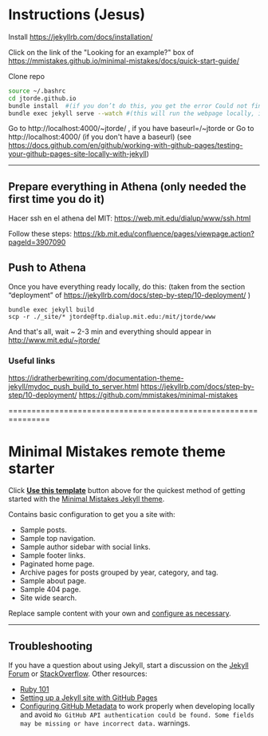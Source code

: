 # Instructions (Jesus)

Install https://jekyllrb.com/docs/installation/

Click on the link of the "Looking for an example?" box of https://mmistakes.github.io/minimal-mistakes/docs/quick-start-guide/


Clone repo
```bash
source ~/.bashrc
cd jtorde.github.io
bundle install  #(if you don’t do this, you get the error Could not find gem 'github-pages' in any of the gem sources listed in your Gemfile.)
bundle exec jekyll serve --watch #(this will run the webpage locally, it takes ~30seconds to run this command)
```
Go to http://localhost:4000/~jtorde/ , if you have baseurl=/~jtorde  or Go to http://localhost:4000/ (if you don't have a baseurl)  (see https://docs.github.com/en/github/working-with-github-pages/testing-your-github-pages-site-locally-with-jekyll)

-----------------------

## Prepare everything in Athena (only needed the first time you do it)

Hacer ssh en el athena del MIT:
https://web.mit.edu/dialup/www/ssh.html

Follow these steps:
https://kb.mit.edu/confluence/pages/viewpage.action?pageId=3907090



## Push to Athena
Once you have everything ready locally, do this: (taken from the section “deployment” of https://jekyllrb.com/docs/step-by-step/10-deployment/ )

```
bundle exec jekyll build
scp -r ./_site/* jtorde@ftp.dialup.mit.edu:/mit/jtorde/www
```

And that's all, wait ~ 2-3 min and everything should appear in http://www.mit.edu/~jtorde/

### Useful links
https://idratherbewriting.com/documentation-theme-jekyll/mydoc_push_build_to_server.html
https://jekyllrb.com/docs/step-by-step/10-deployment/
https://github.com/mmistakes/minimal-mistakes

===============================================================

# Minimal Mistakes remote theme starter

Click [**Use this template**](https://github.com/mmistakes/mm-github-pages-starter/generate) button above for the quickest method of getting started with the [Minimal Mistakes Jekyll theme](https://github.com/mmistakes/minimal-mistakes).

Contains basic configuration to get you a site with:

- Sample posts.
- Sample top navigation.
- Sample author sidebar with social links.
- Sample footer links.
- Paginated home page.
- Archive pages for posts grouped by year, category, and tag.
- Sample about page.
- Sample 404 page.
- Site wide search.

Replace sample content with your own and [configure as necessary](https://mmistakes.github.io/minimal-mistakes/docs/configuration/).

---

## Troubleshooting

If you have a question about using Jekyll, start a discussion on the [Jekyll Forum](https://talk.jekyllrb.com/) or [StackOverflow](https://stackoverflow.com/questions/tagged/jekyll). Other resources:

- [Ruby 101](https://jekyllrb.com/docs/ruby-101/)
- [Setting up a Jekyll site with GitHub Pages](https://jekyllrb.com/docs/github-pages/)
- [Configuring GitHub Metadata](https://github.com/jekyll/github-metadata/blob/master/docs/configuration.md#configuration) to work properly when developing locally and avoid `No GitHub API authentication could be found. Some fields may be missing or have incorrect data.` warnings.
